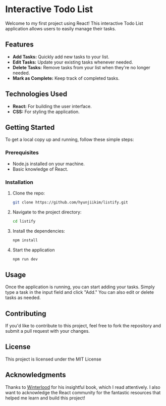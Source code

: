 # Interactive Todo List

Welcome to my first project using React! This interactive Todo List application allows users to easily manage their tasks. 

## Features

- **Add Tasks:** Quickly add new tasks to your list.
- **Edit Tasks:** Update your existing tasks whenever needed.
- **Delete Tasks:** Remove tasks from your list when they're no longer needed.
- **Mark as Complete:** Keep track of completed tasks.

## Technologies Used

- **React:** For building the user interface.
- **CSS:** For styling the application.

## Getting Started

To get a local copy up and running, follow these simple steps:

### Prerequisites

- Node.js installed on your machine.
- Basic knowledge of React.

### Installation

1. Clone the repo:
   ```bash
   git clone https://github.com/hyunjiikim/listify.git
   ```
   
2. Navigate to the project directory:
   ```bash
   cd listify
   ```

3. Install the dependencies:
   ```bash
   npm install
   ```

4. Start the application
   ```bash
   npm run dev
   ```

## Usage
Once the application is running, you can start adding your tasks. Simply type a task in the input field and click "Add." You can also edit or delete tasks as needed.

## Contributing
If you'd like to contribute to this project, feel free to fork the repository and submit a pull request with your changes.

## License
This project is licensed under the MIT License

## Acknowledgments

Thanks to [Winterlood](https://github.com/winterlood) for his insightful book, which I read attentively. I also want to acknowledge the React community for the fantastic resources that helped me learn and build this project!
